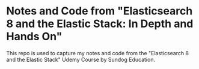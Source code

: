 # Notes and Code from "Elasticsearch 8 and the Elastic Stack: In Depth and Hands On"
This repo is used to capture my notes and code from the "Elasticsearch 8 and the Elastic Stack" Udemy Course by Sundog Education.
